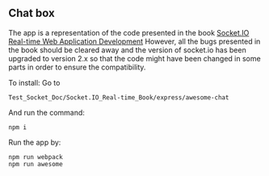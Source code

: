 ## Chat box

The app is a representation of the code presented in the book [Socket.IO Real-time Web Application Development](https://www.amazon.com.au/Socket-io-Real-time-Web-Application-Development-ebook/dp/B00B97Y4BY)
However, all the bugs presented in the book should be cleared away and the version of socket.io has been upgraded to version 2.x so that the code might have been changed in some parts in order to ensure the compatibility.

To install: Go to 

`Test_Socket_Doc/Socket.IO_Real-time_Book/express/awesome-chat`

And run the command: 

`npm i`

Run the app by:

```
npm run webpack
npm run awesome
```

